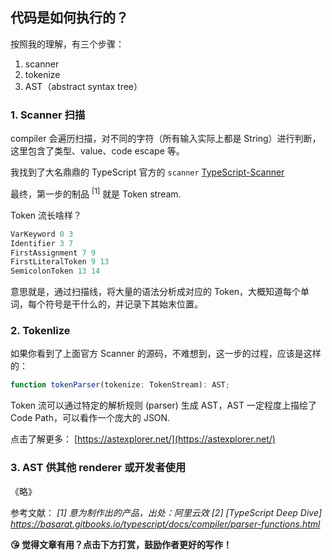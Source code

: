 
## 代码是如何执行的？
按照我的理解，有三个步骤：

1. scanner 
2. tokenize
3. AST（abstract syntax tree）

### 1. Scanner 扫描

compiler 会遍历扫描，对不同的字符（所有输入实际上都是 String）进行判断，这里包含了类型、value、code escape 等。

我找到了大名鼎鼎的 TypeScript 官方的 `scanner` [TypeScript-Scanner](../assets/typescript-scanner.js)

最终，第一步的制品 <sup>[1]</sup> 就是 Token stream. 

Token 流长啥样？

```typescript
VarKeyword 0 3
Identifier 3 7
FirstAssignment 7 9
FirstLiteralToken 9 13
SemicolonToken 13 14
```
意思就是，通过扫描线，将大量的语法分析成对应的 Token，大概知道每个单词，每个符号是干什么的，并记录下其始末位置。

### 2. Tokenlize
如果你看到了上面官方 Scanner 的源码，不难想到，这一步的过程，应该是这样的： 

```typescript
function tokenParser(tokenize: TokenStream): AST;
```

Token 流可以通过特定的解析规则 (parser) 生成 AST，AST 一定程度上描绘了 Code Path，可以看作一个庞大的 JSON.

点击了解更多： [https://astexplorer.net/](https://astexplorer.net/)

### 3. AST 供其他 renderer 或开发者使用
 《略》

参考文献：
*[1] 意为制作出的产品，出处：阿里云效*
*[2] [TypeScript Deep Dive] https://basarat.gitbooks.io/typescript/docs/compiler/parser-functions.html*



<b>😘 觉得文章有用？点击下方打赏，鼓励作者更好的写作！</b>
